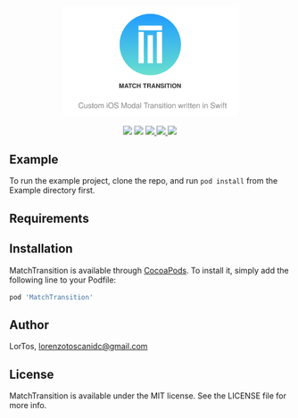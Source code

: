 <p align="center">
    <img src="MatchTransition/Assets/Banner.svg" width="62.5%"/>
</p>

<p align="center">
    <img src="https://img.shields.io/badge/Swift-4.1-orange.svg?style=flat" />
    <img src="https://img.shields.io/badge/Platforms-iOS-blue.svg?style=flat" />
    <a href="https://travis-ci.org/LorTos/MatchTransition">
        <img src="https://img.shields.io/travis/LorTos/MatchTransition.svg?style=flat" />
    </a>
    <a href="https://cocoapods.org/pods/MatchTransition">
        <img src="https://img.shields.io/cocoapods/v/MatchTransition.svg?style=flat" />
    </a>
    <img src="https://img.shields.io/github/license/mashape/apistatus.svg" />
</p>

## Example

To run the example project, clone the repo, and run `pod install` from the Example directory first.

## Requirements

## Installation

MatchTransition is available through [CocoaPods](https://cocoapods.org). To install
it, simply add the following line to your Podfile:

```ruby
pod 'MatchTransition'
```

## Author

LorTos, lorenzotoscanidc@gmail.com

## License

MatchTransition is available under the MIT license. See the LICENSE file for more info.

